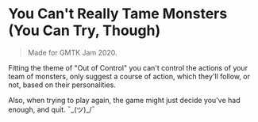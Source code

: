 # You Can't Really Tame Monsters (You Can Try, Though)

> Made for GMTK Jam 2020.

Fitting the theme of "Out of Control" you can't control the actions of your team of monsters, only suggest a course of action, which they'll follow, or not, based on their personalities.

Also, when trying to play again, the game might just decide you've had enough, and quit. ¯\_(ツ)_/¯
